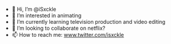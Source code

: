 - 👋 Hi, I’m @iSxckle
- 👀 I’m interested in animating
- 🌱 I’m currently learning television production and video editing
- 💞️ I’m looking to collaborate on netflix?
- 📫 How to reach me: www.twitter.com/isxckle

<!---
iSxckle/iSxckle is a ✨ special ✨ repository because its `README.md` (this file) appears on your GitHub profile.
You can click the Preview link to take a look at your changes.
--->
